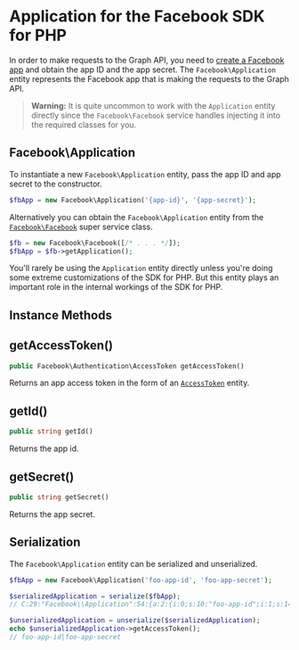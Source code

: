 # Application for the Facebook SDK for PHP

In order to make requests to the Graph API, you need to [create a Facebook app](https://developers.facebook.com/apps) and obtain the app ID and the app secret. The `Facebook\Application` entity represents the Facebook app that is making the requests to the Graph API.

> **Warning:** It is quite uncommon to work with the `Application` entity directly since the `Facebook\Facebook` service handles injecting it into the required classes for you.

## Facebook\Application

To instantiate a new `Facebook\Application` entity, pass the app ID and app secret to the constructor.

```php
$fbApp = new Facebook\Application('{app-id}', '{app-secret}');
```

Alternatively you can obtain the `Facebook\Application` entity from the [`Facebook\Facebook`](Facebook.md) super service class.

```php
$fb = new Facebook\Facebook([/* . . . */]);
$fbApp = $fb->getApplication();
```

You'll rarely be using the `Application` entity directly unless you're doing some extreme customizations of the SDK for PHP. But this entity plays an important role in the internal workings of the SDK for PHP.

## Instance Methods

## getAccessToken()
```php
public Facebook\Authentication\AccessToken getAccessToken()
```
Returns an app access token in the form of an [`AccessToken`](AccessToken.md) entity.

## getId()
```php
public string getId()
```
Returns the app id.

## getSecret()
```php
public string getSecret()
```
Returns the app secret.

## Serialization

The `Facebook\Application` entity can be serialized and unserialized.

```php
$fbApp = new Facebook\Application('foo-app-id', 'foo-app-secret');

$serializedApplication = serialize($fbApp);
// C:29:"Facebook\\Application":54:{a:2:{i:0;s:10:"foo-app-id";i:1;s:14:"foo-app-secret";}}

$unserializedApplication = unserialize($serializedApplication);
echo $unserializedApplication->getAccessToken();
// foo-app-id|foo-app-secret
```
